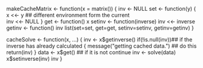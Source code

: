 makeCacheMatrix <- function(x = matrix()) {
    inv <- NULL
    set <- function(y) {
        x <<- y  ## different environment form the current  
        inv <<- NULL
    }
    get <- function() x
    setinv <- function(inverse) inv <<- inverse
    getinv <- function() inv
    list(set=set, get=get, setinv=setinv, getinv=getinv)
}


cacheSolve <- function(x, ...) {
    inv <- x$getinverse()
    if(!is.null(inv))## if the inverse has already calculated {
        message("getting cached data.") ## do this
        return(inv)
    }
    data <- x$get()   ## if it is not continue
    inv <- solve(data)
    x$setinverse(inv)
    inv
}

